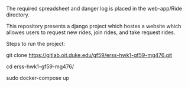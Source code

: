 The required spreadsheet and danger log is placed in the web-app/Ride directory.
 
This repository presents a django project which hostes a website which allowes users to request new rides, join rides, and take request rides.

Steps to run the project:

git clone https://gitlab.oit.duke.edu/gf59/erss-hwk1-gf59-mg476.git

cd erss-hwk1-gf59-mg476/

sudo docker-compose up

